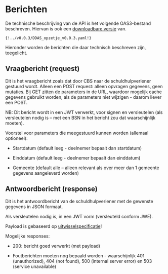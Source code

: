 # Berichten

De technische beschrijving van de API is het volgende OAS3-bestand beschreven. Hiervan is ook een [downloadbare versie](https://github.com/Govert-Claus/DDAS-API/blob/main/v0.0.3/DDAS_opzetje_v0.0.3.yaml) van.
```
{!../v0.0.3/DDAS_opzetje_v0.0.3.yaml!}

```
Hieronder worden de berichten die daar technisch beschreven zijn, toegelicht.

## Vraagbericht (request)

Dit is het vraagbericht zoals dat door CBS naar de schuldhulpverlener gestuurd wordt. Alleen een POST request: alleen opvragen gegevens, geen mutaties. Bij GET zitten de parameters in de URL, waardoor mogelijk cache gegevens gebruikt worden, als de parameters niet wijzigen - daarom liever een POST.

NB: Dit bericht wordt in een JWT verwerkt, voor signen en versleutelen (als versleutelen nodig is – met een BSN in het bericht zou dat waarschijnlijk moeten).

Voorstel voor parameters die meegestuurd kunnen worden (allemaal optioneel):

- Startdatum (default leeg - deelnemer bepaalt dan startdatum)

- Einddatum (default leeg - deelnemer bepaalt dan einddatum)

- Gemeente (default alle – alleen relevant als over meer dan 1 gemeente gegevens aangeleverd worden)


## Antwoordbericht (response)

Dit is het antwoordbericht van de schuldhulpverlener met de gewenste gegevens in JSON formaat.

Als versleutelen nodig is, in een JWT vorm (versleuteld conform JWE).

Payload is gebaseerd op [uitwisselspecificatie](https://brienen.github.io/ddas/latest/uitwisselspecificatie/)!

Mogelijke responses:

- 200: bericht goed verwerkt (met payload)

- Foutberichten moeten nog bepaald worden - waarschijnlijk 401 (unauthorized), 404 (not found), 500 (internal server error) en 503 (service unavailable)
